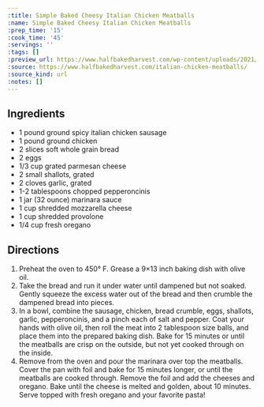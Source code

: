 ```yaml
---
:title: Simple Baked Cheesy Italian Chicken Meatballs
:name: Simple Baked Cheesy Italian Chicken Meatballs
:prep_time: '15'
:cook_time: '45'
:servings: ''
:tags: []
:preview_url: https://www.halfbakedharvest.com/wp-content/uploads/2021/10/Simple-Baked-Cheesy-Italian-Chicken-Meatballs-7.jpg
:source: https://www.halfbakedharvest.com/italian-chicken-meatballs/
:source_kind: url
:notes: []
---
```


## Ingredients
- 1 pound ground spicy italian chicken sausage
- 1 pound ground chicken
- 2 slices soft whole grain bread
- 2  eggs
- 1/3 cup grated parmesan cheese
- 2  small shallots, grated
- 2 cloves garlic, grated
- 1-2 tablespoons chopped pepperoncinis
- 1 jar (32 ounce) marinara sauce
- 1 cup shredded mozzarella cheese
- 1 cup shredded provolone
- 1/4 cup fresh oregano


## Directions
1. Preheat the oven to 450° F. Grease a 9×13 inch baking dish with olive oil.
2. Take the bread and run it under water until dampened but not soaked. Gently squeeze the excess water out of the bread and then crumble the dampened bread into pieces.
3. In a bowl, combine the sausage, chicken, bread crumble, eggs, shallots, garlic, pepperoncinis, and a pinch each of salt and pepper. Coat your hands with olive oil, then roll the meat into 2 tablespoon size balls, and place them into the prepared baking dish. Bake for 15 minutes or until the meatballs are crisp on the outside, but not yet cooked through on the inside.
4. Remove from the oven and pour the marinara over top the meatballs. Cover the pan with foil and bake for 15 minutes longer, or until the meatballs are cooked through. Remove the foil and add the cheeses and oregano. Bake until the cheese is melted and golden, about 10 minutes. Serve topped with fresh oregano and your favorite pasta!
